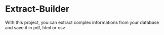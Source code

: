 Extract-Builder
===============

With this project, you can extract complex informations from your database and save it in pdf, html or csv